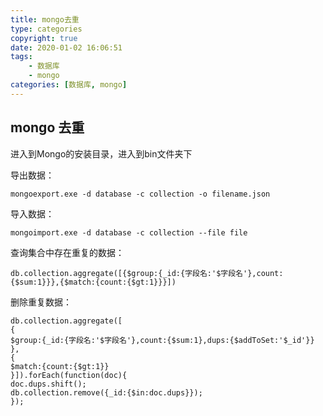 ```yaml
---
title: mongo去重
type: categories
copyright: true
date: 2020-01-02 16:06:51
tags:
    - 数据库
    - mongo
categories: [数据库, mongo]
---
```


## mongo 去重

进入到Mongo的安装目录，进入到bin文件夹下

导出数据：
```
mongoexport.exe -d database -c collection -o filename.json
```
导入数据：
<!--more-->
```
mongoimport.exe -d database -c collection --file file
```

查询集合中存在重复的数据：
```
db.collection.aggregate([{$group:{_id:{字段名:'$字段名'},count:{$sum:1}}},{$match:{count:{$gt:1}}}])
```

删除重复数据：
```
db.collection.aggregate([
{
$group:{_id:{字段名:'$字段名'},count:{$sum:1},dups:{$addToSet:'$_id'}}
},
{
$match:{count:{$gt:1}}
}]).forEach(function(doc){
doc.dups.shift();
db.collection.remove({_id:{$in:doc.dups}});
});
```


